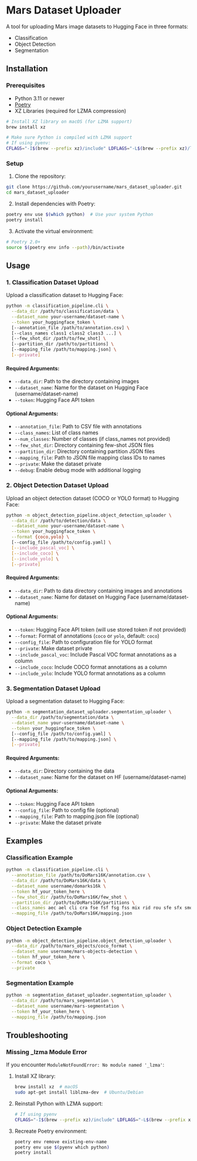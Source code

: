 # Mars Dataset Uploader

A tool for uploading Mars image datasets to Hugging Face in three formats:
- Classification
- Object Detection
- Segmentation

## Installation

### Prerequisites

- Python 3.11 or newer
- [Poetry](https://python-poetry.org/docs/#installation)
- XZ Libraries (required for LZMA compression)

```bash
# Install XZ library on macOS (for LZMA support)
brew install xz

# Make sure Python is compiled with LZMA support
# If using pyenv:
CFLAGS="-I$(brew --prefix xz)/include" LDFLAGS="-L$(brew --prefix xz)/lib" pyenv install --force 3.12.9
```

### Setup

1. Clone the repository:
```bash
git clone https://github.com/yourusername/mars_dataset_uploader.git
cd mars_dataset_uploader
```

2. Install dependencies with Poetry:
```bash
poetry env use $(which python)  # Use your system Python
poetry install
```

3. Activate the virtual environment:
```bash
# Poetry 2.0+
source $(poetry env info --path)/bin/activate
```

## Usage

### 1. Classification Dataset Upload

Upload a classification dataset to Hugging Face:

```bash
python -m classification_pipeline.cli \
  --data_dir /path/to/classification/data \
  --dataset_name your-username/dataset-name \
  --token your_huggingface_token \
  [--annotation_file /path/to/annotation.csv] \
  [--class_names class1 class2 class3 ...] \
  [--few_shot_dir /path/to/few_shot] \
  [--partition_dir /path/to/partitions] \
  [--mapping_file /path/to/mapping.json] \
  [--private]
```

#### Required Arguments:
- `--data_dir`: Path to the directory containing images
- `--dataset_name`: Name for the dataset on Hugging Face (username/dataset-name)
- `--token`: Hugging Face API token

#### Optional Arguments:
- `--annotation_file`: Path to CSV file with annotations
- `--class_names`: List of class names
- `--num_classes`: Number of classes (if class_names not provided)
- `--few_shot_dir`: Directory containing few-shot JSON files
- `--partition_dir`: Directory containing partition JSON files
- `--mapping_file`: Path to JSON file mapping class IDs to names
- `--private`: Make the dataset private
- `--debug`: Enable debug mode with additional logging

### 2. Object Detection Dataset Upload

Upload an object detection dataset (COCO or YOLO format) to Hugging Face:

```bash
python -m object_detection_pipeline.object_detection_uploader \
  --data_dir /path/to/detection/data \
  --dataset_name your-username/dataset-name \
  --token your_huggingface_token \
  --format {coco,yolo} \
  [--config_file /path/to/config.yaml] \
  [--include_pascal_voc] \
  [--include_coco] \
  [--include_yolo] \
  [--private]
```

#### Required Arguments:
- `--data_dir`: Path to data directory containing images and annotations
- `--dataset_name`: Name for dataset on Hugging Face (username/dataset-name)

#### Optional Arguments:
- `--token`: Hugging Face API token (will use stored token if not provided)
- `--format`: Format of annotations (`coco` or `yolo`, default: `coco`)
- `--config_file`: Path to configuration file for YOLO format
- `--private`: Make dataset private
- `--include_pascal_voc`: Include Pascal VOC format annotations as a column
- `--include_coco`: Include COCO format annotations as a column
- `--include_yolo`: Include YOLO format annotations as a column

### 3. Segmentation Dataset Upload

Upload a segmentation dataset to Hugging Face:

```bash
python -m segmentation_dataset_uploader.segmentation_uploader \
  --data_dir /path/to/segmentation/data \
  --dataset_name your-username/dataset-name \
  --token your_huggingface_token \
  [--config_file /path/to/config.yaml] \
  [--mapping_file /path/to/mapping.json] \
  [--private]
```

#### Required Arguments:
- `--data_dir`: Directory containing the data
- `--dataset_name`: Name for the dataset on HF (username/dataset-name)

#### Optional Arguments:
- `--token`: Hugging Face API token
- `--config_file`: Path to config file (optional)
- `--mapping_file`: Path to mapping.json file (optional)
- `--private`: Make the dataset private

## Examples

### Classification Example

```bash
python -m classification_pipeline.cli \
  --annotation_file /path/to/DoMars16K/annotation.csv \
  --data_dir /path/to/DoMars16K/data \
  --dataset_name username/domarks16k \
  --token hf_your_token_here \
  --few_shot_dir /path/to/DoMars16K/few_shot \
  --partition_dir /path/to/DoMars16K/partitions \
  --class_names aec ael cli cra fse fsf fsg fss mix rid rou sfe sfx smo tex \
  --mapping_file /path/to/DoMars16K/mapping.json
```

### Object Detection Example

```bash
python -m object_detection_pipeline.object_detection_uploader \
  --data_dir /path/to/mars_objects/coco_format \
  --dataset_name username/mars-objects-detection \
  --token hf_your_token_here \
  --format coco \
  --private
```

### Segmentation Example

```bash
python -m segmentation_dataset_uploader.segmentation_uploader \
  --data_dir /path/to/mars_segmentation \
  --dataset_name username/mars-segmentation \
  --token hf_your_token_here \
  --mapping_file /path/to/mapping.json
```

## Troubleshooting

### Missing _lzma Module Error

If you encounter `ModuleNotFoundError: No module named '_lzma'`:

1. Install XZ library:
   ```bash
   brew install xz  # macOS
   sudo apt-get install liblzma-dev  # Ubuntu/Debian
   ```

2. Reinstall Python with LZMA support:
   ```bash
   # If using pyenv
   CFLAGS="-I$(brew --prefix xz)/include" LDFLAGS="-L$(brew --prefix xz)/lib" pyenv install --force 3.12.9
   ```

3. Recreate Poetry environment:
   ```bash
   poetry env remove existing-env-name
   poetry env use $(pyenv which python)
   poetry install
   ```